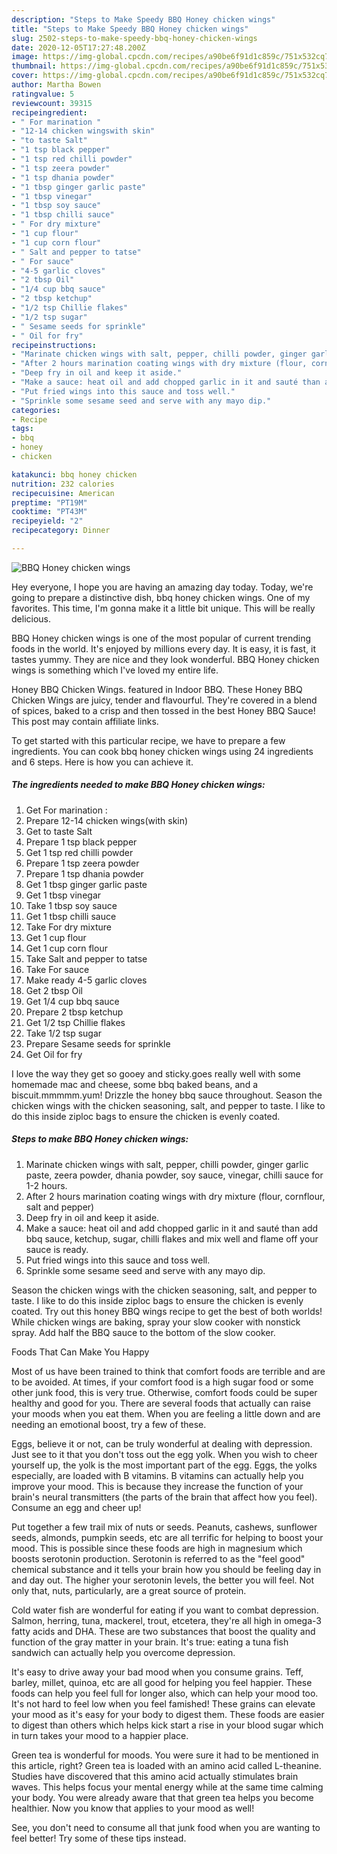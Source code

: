 ```yaml
---
description: "Steps to Make Speedy BBQ Honey chicken wings"
title: "Steps to Make Speedy BBQ Honey chicken wings"
slug: 2502-steps-to-make-speedy-bbq-honey-chicken-wings
date: 2020-12-05T17:27:48.200Z
image: https://img-global.cpcdn.com/recipes/a90be6f91d1c859c/751x532cq70/bbq-honey-chicken-wings-recipe-main-photo.jpg
thumbnail: https://img-global.cpcdn.com/recipes/a90be6f91d1c859c/751x532cq70/bbq-honey-chicken-wings-recipe-main-photo.jpg
cover: https://img-global.cpcdn.com/recipes/a90be6f91d1c859c/751x532cq70/bbq-honey-chicken-wings-recipe-main-photo.jpg
author: Martha Bowen
ratingvalue: 5
reviewcount: 39315
recipeingredient:
- " For marination "
- "12-14 chicken wingswith skin"
- "to taste Salt"
- "1 tsp black pepper"
- "1 tsp red chilli powder"
- "1 tsp zeera powder"
- "1 tsp dhania powder"
- "1 tbsp ginger garlic paste"
- "1 tbsp vinegar"
- "1 tbsp soy sauce"
- "1 tbsp chilli sauce"
- " For dry mixture"
- "1 cup flour"
- "1 cup corn flour"
- " Salt and pepper to tatse"
- " For sauce"
- "4-5 garlic cloves"
- "2 tbsp Oil"
- "1/4 cup bbq sauce"
- "2 tbsp ketchup"
- "1/2 tsp Chillie flakes"
- "1/2 tsp sugar"
- " Sesame seeds for sprinkle"
- " Oil for fry"
recipeinstructions:
- "Marinate chicken wings with salt, pepper, chilli powder, ginger garlic paste, zeera powder, dhania powder, soy sauce, vinegar, chilli sauce for 1-2 hours."
- "After 2 hours marination coating wings with dry mixture (flour, cornflour, salt and pepper)"
- "Deep fry in oil and keep it aside."
- "Make a sauce: heat oil and add chopped garlic in it and sauté than add bbq sauce, ketchup, sugar, chilli flakes and mix well and flame off your sauce is ready."
- "Put fried wings into this sauce and toss well."
- "Sprinkle some sesame seed and serve with any mayo dip."
categories:
- Recipe
tags:
- bbq
- honey
- chicken

katakunci: bbq honey chicken 
nutrition: 232 calories
recipecuisine: American
preptime: "PT19M"
cooktime: "PT43M"
recipeyield: "2"
recipecategory: Dinner

---
```



![BBQ Honey chicken wings](https://img-global.cpcdn.com/recipes/a90be6f91d1c859c/751x532cq70/bbq-honey-chicken-wings-recipe-main-photo.jpg)

Hey everyone, I hope you are having an amazing day today. Today, we're going to prepare a distinctive dish, bbq honey chicken wings. One of my favorites. This time, I'm gonna make it a little bit unique. This will be really delicious.

BBQ Honey chicken wings is one of the most popular of current trending foods in the world. It's enjoyed by millions every day. It is easy, it is fast, it tastes yummy. They are nice and they look wonderful. BBQ Honey chicken wings is something which I've loved my entire life.

Honey BBQ Chicken Wings. featured in Indoor BBQ. These Honey BBQ Chicken Wings are juicy, tender and flavourful. They&#39;re covered in a blend of spices, baked to a crisp and then tossed in the best Honey BBQ Sauce! This post may contain affiliate links.


To get started with this particular recipe, we have to prepare a few ingredients. You can cook bbq honey chicken wings using 24 ingredients and 6 steps. Here is how you can achieve it.

<!--inarticleads1-->

##### The ingredients needed to make BBQ Honey chicken wings:

1. Get  For marination :
1. Prepare 12-14 chicken wings(with skin)
1. Get to taste Salt
1. Prepare 1 tsp black pepper
1. Get 1 tsp red chilli powder
1. Prepare 1 tsp zeera powder
1. Prepare 1 tsp dhania powder
1. Get 1 tbsp ginger garlic paste
1. Get 1 tbsp vinegar
1. Take 1 tbsp soy sauce
1. Get 1 tbsp chilli sauce
1. Take  For dry mixture
1. Get 1 cup flour
1. Get 1 cup corn flour
1. Take  Salt and pepper to tatse
1. Take  For sauce
1. Make ready 4-5 garlic cloves
1. Get 2 tbsp Oil
1. Get 1/4 cup bbq sauce
1. Prepare 2 tbsp ketchup
1. Get 1/2 tsp Chillie flakes
1. Take 1/2 tsp sugar
1. Prepare  Sesame seeds for sprinkle
1. Get  Oil for fry


I love the way they get so gooey and sticky.goes really well with some homemade mac and cheese, some bbq baked beans, and a biscuit.mmmmm.yum! Drizzle the honey bbq sauce throughout. Season the chicken wings with the chicken seasoning, salt, and pepper to taste. I like to do this inside ziploc bags to ensure the chicken is evenly coated. 

<!--inarticleads2-->

##### Steps to make BBQ Honey chicken wings:

1. Marinate chicken wings with salt, pepper, chilli powder, ginger garlic paste, zeera powder, dhania powder, soy sauce, vinegar, chilli sauce for 1-2 hours.
1. After 2 hours marination coating wings with dry mixture (flour, cornflour, salt and pepper)
1. Deep fry in oil and keep it aside.
1. Make a sauce: heat oil and add chopped garlic in it and sauté than add bbq sauce, ketchup, sugar, chilli flakes and mix well and flame off your sauce is ready.
1. Put fried wings into this sauce and toss well.
1. Sprinkle some sesame seed and serve with any mayo dip.


Season the chicken wings with the chicken seasoning, salt, and pepper to taste. I like to do this inside ziploc bags to ensure the chicken is evenly coated. Try out this honey BBQ wings recipe to get the best of both worlds! While chicken wings are baking, spray your slow cooker with nonstick spray. Add half the BBQ sauce to the bottom of the slow cooker. 

Foods That Can Make You Happy


Most of us have been trained to think that comfort foods are terrible and are to be avoided. At times, if your comfort food is a high sugar food or some other junk food, this is very true. Otherwise, comfort foods could be super healthy and good for you. There are several foods that actually can raise your moods when you eat them. When you are feeling a little down and are needing an emotional boost, try a few of these.

Eggs, believe it or not, can be truly wonderful at dealing with depression. Just see to it that you don't toss out the egg yolk. When you wish to cheer yourself up, the yolk is the most important part of the egg. Eggs, the yolks especially, are loaded with B vitamins. B vitamins can actually help you improve your mood. This is because they increase the function of your brain's neural transmitters (the parts of the brain that affect how you feel). Consume an egg and cheer up!

Put together a few trail mix of nuts or seeds. Peanuts, cashews, sunflower seeds, almonds, pumpkin seeds, etc are all terrific for helping to boost your mood. This is possible since these foods are high in magnesium which boosts serotonin production. Serotonin is referred to as the "feel good" chemical substance and it tells your brain how you should be feeling day in and day out. The higher your serotonin levels, the better you will feel. Not only that, nuts, particularly, are a great source of protein.

Cold water fish are wonderful for eating if you want to combat depression. Salmon, herring, tuna, mackerel, trout, etcetera, they're all high in omega-3 fatty acids and DHA. These are two substances that boost the quality and function of the gray matter in your brain. It's true: eating a tuna fish sandwich can actually help you overcome depression. 

It's easy to drive away your bad mood when you consume grains. Teff, barley, millet, quinoa, etc are all good for helping you feel happier. These foods can help you feel full for longer also, which can help your mood too. It's not hard to feel low when you feel famished! These grains can elevate your mood as it's easy for your body to digest them. These foods are easier to digest than others which helps kick start a rise in your blood sugar which in turn takes your mood to a happier place.

Green tea is wonderful for moods. You were sure it had to be mentioned in this article, right? Green tea is loaded with an amino acid called L-theanine. Studies have discovered that this amino acid actually stimulates brain waves. This helps focus your mental energy while at the same time calming your body. You were already aware that that green tea helps you become healthier. Now you know that applies to your mood as well!

See, you don't need to consume all that junk food when you are wanting to feel better! Try  some  of  these  tips  instead.


